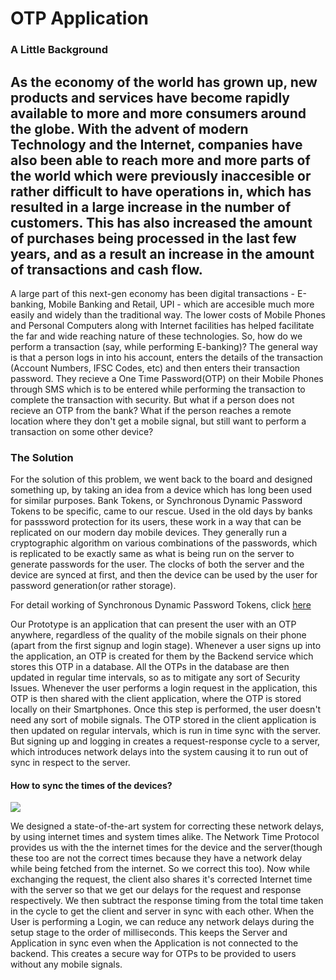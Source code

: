 # OTP Application

### A Little Background
As the economy of the world has grown up, new products and services have become rapidly available to more and more consumers around the globe. With the advent of modern Technology and the Internet, companies have also been able to reach more and more parts of the world which were previously inaccesible or rather difficult to have operations in, which has resulted in a large increase in the number of customers. This has also increased the amount of purchases being processed in the last few years, and as a result an increase in the amount of transactions and cash flow.
--- 
A large part of this next-gen economy has been digital transactions - E-banking, Mobile Banking and Retail, UPI - which are accesible much more easily and widely than the traditional way. The lower costs of Mobile Phones and Personal Computers along with Internet facilities has helped facilitate the far and wide reaching nature of these technologies. So, how do we perform a transaction (say, while performing E-banking)? The general way is that a person logs in into his account, enters the details of the transaction (Account Numbers, IFSC Codes, etc) and then enters their transaction password. They recieve a One Time Password(OTP) on their Mobile Phones through SMS which is to be entered while performing the transaction to complete the transaction with security. But what if a person does not recieve an OTP from the bank? What if the person reaches a remote location where they don't get a mobile signal, but still want to perform a transaction on some other device? 

### The Solution
For the solution of this problem, we went back to the board and designed something up, by taking an idea from a device which has long been used for similar purposes. Bank Tokens, or Synchronous Dynamic Password Tokens to be specific, came to our rescue. Used in the old days by banks for passsword protection for its users, these work in a way that can be replicated on our modern day mobile devices. They generally run a cryptographic algorithm on various combinations of the passwords, which is replicated to be exactly same as what is being run on the server to generate passwords for the user. The clocks of both the server and the device are synced at first, and then the device can be used by the user for password generation(or rather storage). 

For detail working of Synchronous Dynamic Password Tokens, click [here]("https://www.techopedia.com/definition/23940/time-synchronous-authentication")

Our Prototype is an application that can present the user with an OTP anywhere, regardless of the quality of the mobile signals on their phone (apart from the first signup and login stage). Whenever a user signs up into the application, an OTP is created for them by the Backend service which stores this OTP in a database. All the OTPs in the database are then updated in regular time intervals, so as to mitigate any sort of Security Issues. Whenever the user performs a login request in the application, this OTP is then shared with the client application, where the OTP is stored locally on their Smartphones. Once this step is performed, the user doesn't need any sort of mobile signals. The OTP stored in the client application is then updated on regular intervals, which is run in time sync with the server. But signing up and logging in creates a request-response cycle to a server, which introduces network delays into the system causing it to run out of sync in respect to the server.

#### How to sync the times of the devices?

[![]("")]('https://whimsical.com/XMPM6Y2JDuEznqcntQ3JrN')

We designed a state-of-the-art system for correcting these network delays, by using internet times and system times alike. The Network Time Protocol provides us with the the internet times for the device and the server(though these too are not the correct times because they have a network delay while being fetched from the internet. So we correct this too). Now while exchanging the request, the client also shares it's corrected Internet time with the server so that we get our delays for the request and response respectively. We then subtract the response timing from the total time taken in the cycle to get the client and server in sync with each other. When the User is performing a Login, we can reduce any network delays during the setup stage to the order of milliseconds. This keeps the Server and Application in sync even when the Application is not connected to the backend. This creates a secure way for OTPs to be provided to users without any mobile signals.
